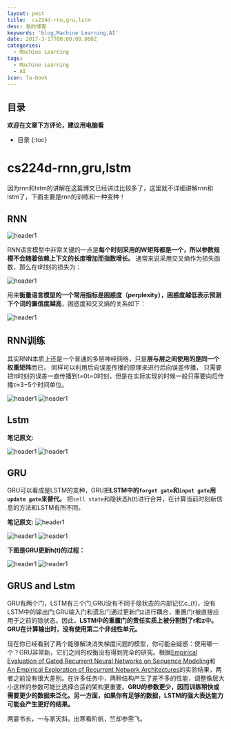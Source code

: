 ```yaml
---
layout: post
title:  cs224d-rnn,gru,lstm
desc: 我的博客
keywords: 'blog,Machine Learning,AI'
date: 2017-3-17T00:00:00.000Z
categories:
  - Machine Learning
tags:
  - Machine Learning
  - AI
icon: fa-book
---
```



## 目录
**欢迎在文章下方评论，建议用电脑看**

* 目录
{:toc}


# cs224d-rnn,gru,lstm

因为rnn和lstm的讲解在这篇博文已经讲过比较多了，这里就不详细讲解rnn和lstm了，下面主要是rnn的训练和一种变种！

## RNN


<img src="{{ site.img_path }}/Machine Learning/cs224d_rnn1.png" alt="header1" style="height:auto!important;width:auto%;max-width:1020px;"/>

RNN语言模型中非常关键的一点是**每个时刻采用的W矩阵都是一个，所以参数规模不会随着依赖上下文的长度增加而指数增长。** 通常来说采用交叉熵作为损失函数，那么在t时刻的损失为：


<img src="{{ site.img_path }}/Machine Learning/cs224d_rnn2.png" alt="header1" style="height:auto!important;width:auto%;max-width:1020px;"/>

用来**衡量语言模型的一个常用指标是困惑度（perplexity），困惑度越低表示预测下个词的置信度越高**，困惑度和交叉熵的关系如下：

<img src="{{ site.img_path }}/Machine Learning/cs224d_rnn3.png" alt="header1" style="height:auto!important;width:auto%;max-width:1020px;"/>

## RNN训练

其实RNN本质上还是一个普通的多层神经网络，只是**层与层之间使用的是同一个权重矩阵**而已， 同样可以利用后向误差传播的原理来进行后向误差传播， 只需要把tt时刻的误差一直传播到t=0t=0时刻，但是在实际实现的时候一般只需要向后传播τ≈3−5个时间单位。

<img src="{{ site.img_path }}/Machine Learning/cs224d_rnn4.png" alt="header1" style="height:auto!important;width:auto%;max-width:1020px;"/>

<img src="{{ site.img_path }}/Machine Learning/cs224d_rnn5.png" alt="header1" style="height:auto!important;width:auto%;max-width:1020px;"/>


## Lstm

**笔记原文:**

<img src="{{ site.img_path }}/Machine Learning/lstm.png" alt="header1" style="height:auto!important;width:auto%;max-width:1020px;"/>

<img src="{{ site.img_path }}/Machine Learning/lstm2.png" alt="header1" style="height:auto!important;width:auto%;max-width:1020px;"/>

## GRU

GRU可以看成是LSTM的变种，GRU把**LSTM中的`forget gate`和`input gate`用`update gate`来替代。** 把`cell state`和隐状态h(t)进行合并，在计算当前时刻新信息的方法和LSTM有所不同。

**笔记原文:**
<img src="{{ site.img_path }}/Machine Learning/gru1.png" alt="header1" style="height:auto!important;width:auto%;max-width:1020px;"/>

<img src="{{ site.img_path }}/Machine Learning/gru2.png" alt="header1" style="height:auto!important;width:auto%;max-width:1020px;"/>

<img src="{{ site.img_path }}/Machine Learning/gru3.png" alt="header1" style="height:auto!important;width:auto%;max-width:1020px;"/>

**下图是GRU更新h(t)的过程：**

<img src="{{ site.img_path }}/Machine Learning/gru_cs224d1.png" alt="header1" style="height:auto!important;width:auto%;max-width:1020px;"/>

<img src="{{ site.img_path }}/Machine Learning/gru_cs224d.png" alt="header1" style="height:auto!important;width:auto%;max-width:1020px;"/>

## GRUS and Lstm


GRU有两个门，LSTM有三个门;GRU没有不同于隐状态的内部记忆c_{t}，没有LSTM中的输出门;GRU输入门和遗忘门通过更新门z进行耦合，重置门r被直接应用于之前的隐状态。因此，**LSTM中的重置门的责任实质上被分割到了r和z中。GRU在计算输出时，没有使用第二个非线性单元。**

现在你已经看到了两个能够解决消失梯度问题的模型，你可能会疑惑：使用哪一个？GRU非常新，它们之间的权衡没有得到完全的研究。根据[Empirical Evaluation of Gated Recurrent Neural Networks on Sequence Modeling](http://link.zhihu.com/?target=http%3A//arxiv.org/abs/1412.3555)和 [An Empirical Exploration of Recurrent Network Architectures](http://link.zhihu.com/?target=http%3A//jmlr.org/proceedings/papers/v37/jozefowicz15.pdf)的实验结果，两者之前没有很大差别。在许多任务中，两种结构产生了差不多的性能，调整像层大小这样的参数可能比选择合适的架构更重要。**GRU的参数更少，因而训练稍快或需要更少的数据来泛化。另一方面，如果你有足够的数据，LSTM的强大表达能力可能会产生更好的结果。**



  <!-- 多说评论框 start -->
  <div class="ds-thread" data-thread-key="2017031701" data-title="cs224d-rnn,gru,lstm" data-url=""></div>
<!-- 多说评论框 end -->
<!-- 多说公共JS代码 start (一个网页只需插入一次) -->
<script type="text/javascript">
var duoshuoQuery = {short_name:"yzhhome"};
  (function() {
    var ds = document.createElement('script');
    ds.type = 'text/javascript';ds.async = true;
    ds.src = (document.location.protocol == 'https:' ? 'https:' : 'http:') + '//static.duoshuo.com/embed.js';
    ds.charset = 'UTF-8';
    (document.getElementsByTagName('head')[0] 
     || document.getElementsByTagName('body')[0]).appendChild(ds);
  })();
  </script>
  
两宴书长，一与家天斜。出寒看阶帆，竺却参雴飞。

